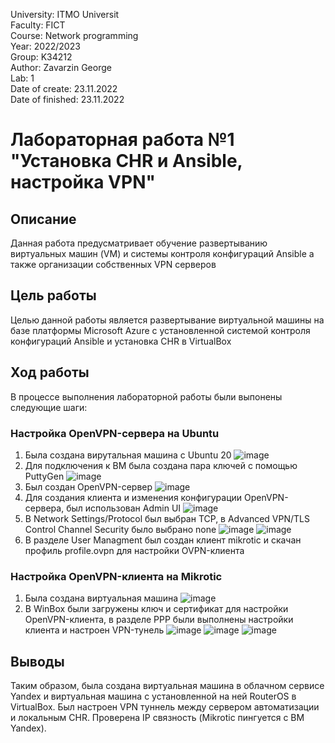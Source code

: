 University: ITMO Universit </br>
Faculty: FICT</br>
Course: Network programming</br>
Year: 2022/2023</br>
Group: K34212</br>
Author: Zavarzin George </br>
Lab: 1</br>
Date of create: 23.11.2022</br>
Date of finished: 23.11.2022</br>

# Лабораторная работа №1 "Установка CHR и Ansible, настройка VPN"

## Описание
Данная работа предусматривает обучение развертыванию виртуальных машин (VM) и системы контроля конфигураций Ansible а также организации собственных VPN серверов

## Цель работы
Целью данной работы является развертывание виртуальной машины на базе платформы Microsoft Azure с установленной системой контроля конфигураций Ansible и установка CHR в VirtualBox

## Ход работы 
В процессе выполнения лабораторной работы были выпонены следующие шаги:

### Настройка OpenVPN-сервера на Ubuntu
 
1. Была создана вирутальная машина с Ubuntu 20
![image](https://user-images.githubusercontent.com/60888284/203538839-2d81f0bf-15a2-4eb4-8312-f24f89a8b866.png)
2. Для подключения к ВМ была создана пара ключей с помощью PuttyGen
![image](https://user-images.githubusercontent.com/60888284/203544110-40c5154e-f085-484a-bcf1-c081894cf2c2.png)
3. Был создан OpenVPN-сервер
![image](https://user-images.githubusercontent.com/60888284/203544285-86b695a4-281e-40d1-92a2-a710aff47beb.png)
4. Для создания клиента и изменения конфигурации OpenVPN-сервера, был использован Admin UI
![image](https://user-images.githubusercontent.com/60888284/203544632-a0013c3d-ad87-4f30-bc08-dc5c88cf372c.png)
5. В Network Settings/Protocol был выбран TCP, в Advanced VPN/TLS Control Channel Security было выбрано none
![image](https://user-images.githubusercontent.com/60888284/203545234-e3e0804e-1594-4e4b-822d-acdca420d3b0.png)
![image](https://user-images.githubusercontent.com/60888284/203544654-b250575a-e328-4058-bd97-934c40c8f533.png)
6. В разделе User Managment был создан клиент mikrotic и скачан профиль profile.ovpn для настройки OVPN-клиента


### Настройка OpenVPN-клиента на Mikrotic

1. Была создана виртуальная машина 
![image](https://user-images.githubusercontent.com/60888284/203545603-6fb0401e-3dba-4c21-917a-e508d544737a.png)
2. В WinBox были загружены ключ и сертификат для настройки OpenVPN-клиента, в разделе PPP были выполнены настройки клиента и настроен VPN-тунель 
![image](https://user-images.githubusercontent.com/60888284/203546496-096408fd-40f5-4a09-b03f-4607d37e403b.png)
![image](https://user-images.githubusercontent.com/60888284/203546235-2ec273c8-9ed9-4085-ba0b-db7633c6b435.png)
![image](https://user-images.githubusercontent.com/60888284/203546253-bcf7e299-4773-47ca-8669-2ab60a8d6f4d.png)


## Выводы 
Таким образом, была создана виртуальная машина в облачном сервисе Yandex и виртуальная машина с установленной на ней RouterOS в VirtualBox. Был настроен VPN туннель между сервером автоматизации и локальным CHR. Проверена IP связность (Mikrotic пингуется с ВМ Yandex).
